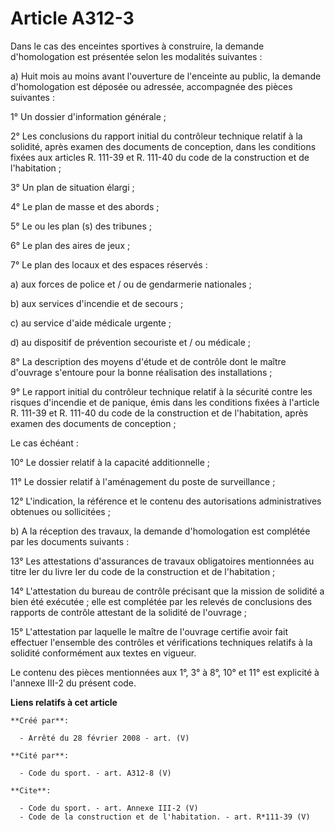 # Article A312-3

Dans le cas des enceintes sportives à construire, la demande d'homologation est présentée selon les modalités suivantes : 

a) Huit mois au moins avant l'ouverture de l'enceinte au public, la demande d'homologation est déposée ou adressée,
accompagnée des pièces suivantes : 

1° Un dossier d'information générale ; 

2° Les conclusions du rapport initial du contrôleur technique relatif à la solidité, après examen des documents de
conception, dans les conditions fixées aux articles R. 111-39 et R. 111-40 du code de la construction et de l'habitation ; 

3° Un plan de situation élargi ; 

4° Le plan de masse et des abords ; 

5° Le ou les plan (s) des tribunes ; 

6° Le plan des aires de jeux ; 

7° Le plan des locaux et des espaces réservés : 

a) aux forces de police et / ou de gendarmerie nationales ; 

b) aux services d'incendie et de secours ; 

c) au service d'aide médicale urgente ; 

d) au dispositif de prévention secouriste et / ou médicale ; 

8° La description des moyens d'étude et de contrôle dont le maître d'ouvrage s'entoure pour la bonne réalisation des
installations ; 

9° Le rapport initial du contrôleur technique relatif à la sécurité contre les risques d'incendie et de panique, émis dans
les conditions fixées à l'article R. 111-39 et R. 111-40 du code de la construction et de l'habitation, après examen des
documents de conception ; 

Le cas échéant : 

10° Le dossier relatif à la capacité additionnelle ; 

11° Le dossier relatif à l'aménagement du poste de surveillance ; 

12° L'indication, la référence et le contenu des autorisations administratives obtenues ou sollicitées ; 

b) A la réception des travaux, la demande d'homologation est complétée par les documents suivants : 

13° Les attestations d'assurances de travaux obligatoires mentionnées au titre Ier du livre Ier du code de la construction et
de l'habitation ; 

14° L'attestation du bureau de contrôle précisant que la mission de solidité a bien été exécutée ; elle est complétée par les
relevés de conclusions des rapports de contrôle attestant de la solidité de l'ouvrage ; 

15° L'attestation par laquelle le maître de l'ouvrage certifie avoir fait effectuer l'ensemble des contrôles et vérifications
techniques relatifs à la solidité conformément aux textes en vigueur. 

Le contenu des pièces mentionnées aux 1°, 3° à 8°, 10° et 11° est explicité à l'annexe III-2 du présent code.

**Liens relatifs à cet article**

	**Créé par**:

	  - Arrêté du 28 février 2008 - art. (V)

	**Cité par**:

	  - Code du sport. - art. A312-8 (V)

	**Cite**:

	  - Code du sport. - art. Annexe III-2 (V)
	  - Code de la construction et de l'habitation. - art. R*111-39 (V)
